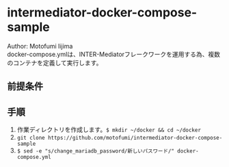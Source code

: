 # intermediator-docker-compose-sample
Author: Motofumi Iijima  
docker-compose.ymlは、INTER-Mediatorフレークワークを運用する為、複数のコンテナを定義して実行します。


## 前提条件


## 手順
1. 作業ディレクトリを作成します。`$ mkdir ~/docker && cd ~/docker`
2. `git clone https://github.com/motofumi/intermediator-docker-compose-sample`
3. `$ sed -e "s/change_mariadb_password/新しいパスワード/" docker-compose.yml`







